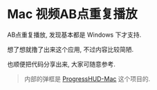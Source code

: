 # Mac 视频AB点重复播放

AB点重复播放, 发现基本都是 Windows 下才支持.  

想了想就撸了出来这个应用, 不过内容比较简陋.  

也顺便把代码分享出来, 大家可随意参考.   

> 内部的弹框是 [ProgressHUD-Mac](https://github.com/massimobio/ProgressHUD-Mac) 这个项目的.



